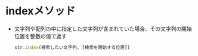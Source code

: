 # indexメソッド
- 文字列や配列の中に指定した文字列が含まれていた場合、その文字列の開始位置を整数の値で返す  
  ```ruby
  str.index(検索したい文字列, [検索を開始する位置])
  ```
